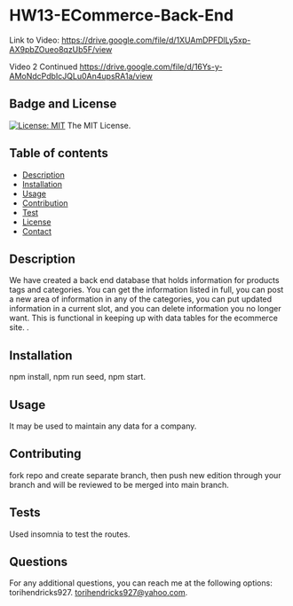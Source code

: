 # HW13-ECommerce-Back-End

Link to Video:
https://drive.google.com/file/d/1XUAmDPFDlLy5xp-AX9pbZOueo8qzUb5F/view

Video 2 Continued
https://drive.google.com/file/d/16Ys-y-AMoNdcPdbIcJQLu0An4upsRA1a/view

  ## Badge and License
  [![License: MIT](https://img.shields.io/badge/License-MIT-yellow.svg)](https://opensource.org/licenses/MIT)
    The MIT License.

  ## Table of contents
  - [Description](#description)
  - [Installation](#installation)
  - [Usage](#usage)
  - [Contribution](#contributing)
  - [Test](#test)
  - [License](#license)
  - [Contact](#github)

  ## Description
We have created a back end database that holds information for products tags and categories. You can get the information listed in full, you can post a new area of information in any of the categories, you can put updated information in a current slot, and you can delete information you no longer want. This is functional in keeping up with data tables for the ecommerce site. .

## Installation
npm install, npm run seed, npm start.

## Usage
It may be used to maintain any data for a company.

## Contributing
fork repo and create separate branch, then push new edition through your branch and will be reviewed to be merged into main branch.

## Tests
Used insomnia to test the routes.

## Questions
For any additional questions, you can reach me at the following options:
torihendricks927.
torihendricks927@yahoo.com.
